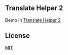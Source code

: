 ## Translate Helper 2

Demo in [Translate Helper 2](https://www.mbfakouri.ir/translate-helper/)

## License

[MIT](https://choosealicense.com/licenses/mit/)
